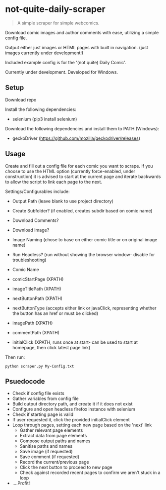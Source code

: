 # not-quite-daily-scraper
>A simple scraper for simple webcomics. 

Download comic images and author comments with ease, utilizing a simple config file.

Output either just images or HTML pages with built in navigation. (just images currently under development!)

Included example config is for the '(not quite) Daily Comic'.

Currently under development. Developed for Windows.

## Setup

Download repo

Install the following dependencies:
* selenium (pip3 install selenium)
 
Download the following dependencies and install them to PATH (Windows):
* geckoDriver (https://github.com/mozilla/geckodriver/releases)
 
## Usage
Create and fill out a config file for each comic you want to scrape.
If you choose to use the HTML option (currently force-enabled, under construction) it is advised to start at the current page and iterate backwards to allow the script to link each page to the next.

Settings/Configurables include:
* Output Path (leave blank to use project directory)
* Create Subfolder? (if enabled, creates subdir based on comic name)
* Download Comments?
* Download Image?
* Image Naming (chose to base on either comic title or on original image name)
* Run Headless? (run without showing the browser window- disable for troubleshooting)

* Comic Name
* comicStartPage (XPATH)
* imageTitlePath (XPATH)
* nextButtonPath (XPATH)
* nextButtonType (accepts either link or javaClick, representing whether the button has an href or must be clicked)
* imagePath (XPATH)
* commentPath (XPATH)
* initialClick (XPATH, runs once at start- can be used to start at homepage, then click latest page link)

Then run:

```
python scraper.py My-Config.txt
```
 
## Psuedocode

* Check if config file exists
* Gather variables from config file
* Build output directory path, and create it if it does not exist
* Configure and open headless firefox instance with selenium
* Check if starting page is valid
* If user requested it, click the provided initialClick element
* Loop through pages, setting each new page based on the 'next' link
    * Gather relevant page elements
    * Extract data from page elements
    * Compose output paths and names
    * Sanitise paths and names
    * Save image (if requested)
    * Save comment (if requested)
    * Record the current/previous page
    * Click the next button to proceed to new page
    * Check against recorded recent pages to confirm we aren't stuck in a loop
* ....Profit!